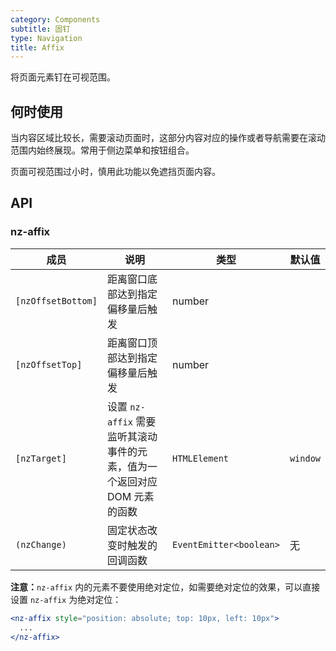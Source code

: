 ```yaml
---
category: Components
subtitle: 固钉
type: Navigation
title: Affix
---
```


将页面元素钉在可视范围。

## 何时使用

当内容区域比较长，需要滚动页面时，这部分内容对应的操作或者导航需要在滚动范围内始终展现。常用于侧边菜单和按钮组合。

页面可视范围过小时，慎用此功能以免遮挡页面内容。

## API

### nz-affix

| 成员 | 说明 | 类型 | 默认值 |
| --- | --- | --- | --- |
| `[nzOffsetBottom]` | 距离窗口底部达到指定偏移量后触发 | number |  |
| `[nzOffsetTop]` | 距离窗口顶部达到指定偏移量后触发 | number |  |
| `[nzTarget]` | 设置 `nz-affix` 需要监听其滚动事件的元素，值为一个返回对应 DOM 元素的函数 | `HTMLElement` | `window` |
| `(nzChange)` | 固定状态改变时触发的回调函数 | `EventEmitter<boolean>` | 无 |

**注意：**`nz-affix` 内的元素不要使用绝对定位，如需要绝对定位的效果，可以直接设置 `nz-affix` 为绝对定位：

```jsx
<nz-affix style="position: absolute; top: 10px, left: 10px">
  ...
</nz-affix>
```

